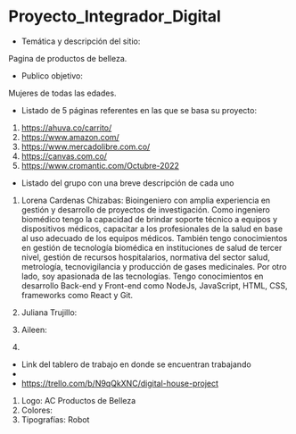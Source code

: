# Proyecto_Integrador_Digital

- Temática y descripción del sitio:

Pagina de productos de belleza.

- Publico objetivo:

Mujeres de todas las edades.

- Listado de 5 páginas referentes en las que se basa su proyecto:
1. https://ahuva.co/carrito/
2. https://www.amazon.com/
3. https://www.mercadolibre.com.co/
4. https://canvas.com.co/
5. https://www.cromantic.com/Octubre-2022

- Listado del grupo con una breve descripción de cada uno

1. Lorena Cardenas Chizabas: Bioingeniero con amplia experiencia en gestión y desarrollo de proyectos de investigación. Como ingeniero biomédico tengo la capacidad de brindar soporte técnico a equipos y dispositivos médicos, capacitar a los profesionales de la salud en base al uso adecuado de los equipos médicos. También tengo conocimientos en gestión de tecnología biomédica en instituciones de salud de tercer nivel, gestión de recursos hospitalarios, normativa del sector salud, metrología, tecnovigilancia y producción de gases medicinales. Por otro lado, soy apasionada de las tecnologías. Tengo conocimientos en desarrollo Back-end y Front-end como NodeJs, JavaScript, HTML, CSS, frameworks como React y Git.

3. Juliana Trujillo:
4. Aileen: 
5.
- Link del tablero de trabajo en donde se encuentran trabajando
-
- https://trello.com/b/N9qQkXNC/digital-house-project

1. Logo: AC Productos de Belleza
3. Colores: 
4. Tipografías: Robot
